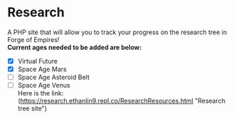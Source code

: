# Research
A PHP site that will allow you to track your progress on the research tree in Forge of Empires!\
**Current ages needed to be added are below:** 
- [X] Virtual Future
- [X] Space Age Mars
- [ ] Space Age Asteroid Belt
- [ ] Space Age Venus\
Here is the link: (https://research.ethanlin9.repl.co/ResearchResources.html "Research tree site")

